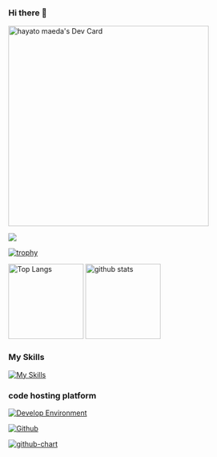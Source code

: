 ### Hi there 👋
 
<a href="https://app.daily.dev/hayatomaeda"><img src="https://api.daily.dev/devcards/d7ba6f4974a24695a33f26675ce6d655.png?r=dcr" width="400" alt="hayato maeda's Dev Card"/></a>

![](https://github-profile-summary-cards.vercel.app/api/cards/profile-details?username=syunmame&theme=2077)

[![trophy](https://github-profile-trophy.vercel.app/?username=syunmame&theme=onedark)](https://github-profile-trophy.vercel.app/?username=syunmame&theme=tokyonight)

<img alt="Top Langs" height="150px" src="https://github-readme-stats.vercel.app/api/top-langs/?username=syunmame&layout=compact&count_private=true&show_icons=true&theme=tokyonight" />

<img alt="github stats" height="150px" src="https://github-readme-stats.vercel.app/api?username=syunmame&count_private=true&show_icons=true&show_icons=true&theme=tokyonight" />

### My Skills 
[![My Skills](https://skillicons.dev/icons?i=py,pytorch,ros,docker,unity)](https://skillicons.dev)

### code hosting platform
[![Develop Environment](https://skillicons.dev/icons?i=github,gitlab)](https://skillicons.dev)

[![Github](https://img.shields.io/badge/--FFFFFF?style=social&logo=github&label=Follow%20syuname)](https://github.com/syunmame/syunmame)

[![github-chart](https://github-chart.vercel.app/api?user=syunmame)](https://github.com/syunmame/syunmame/github-chart)


<!--
**syunmame/syunmame** is a ✨ _special_ ✨ repository because its `README.md` (this file) appears on your GitHub profile.

Here are some ideas to get you started:

- 🔭 I’m currently working on ...
- 🌱 I’m currently learning ...
- 👯 I’m looking to collaborate on ...
- 🤔 I’m looking for help with ...
- 💬 Ask me about ...
- 📫 How to reach me: ...
- 😄 Pronouns: ...
- ⚡ Fun fact: ...
-->
